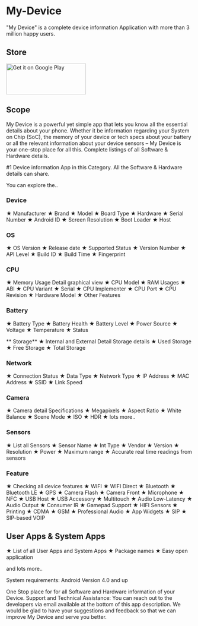 # My-Device

"My Device" is a complete device information Application with more than 3 million happy users.

## Store
<a href='https://play.google.com/store/apps/details?id=com.anu.main.myandroid&pcampaignid=MKT-Other-global-all-co-prtnr-py-PartBadge-Mar2515-1'><img alt='Get it on Google Play' src='https://play.google.com/intl/en_gb/badges/images/generic/en_badge_web_generic.png' height="83" width="215" /></a>


## Scope

My Device is a powerful yet simple app that lets you know all the essential details about your phone. Whether it be information regarding your System on Chip (SoC), the memory of your device or tech specs about your battery or all the relevant information about your device sensors – My Device is your one-stop place for all this. Complete listings of all Software & Hardware details.

#1 Device information App in this Category. All the Software & Hardware details can share.

You can explore the..
### Device
★ Manufacturer
★ Brand
★ Model
★ Board Type
★ Hardware
★ Serial Number
★ Android ID
★ Screen Resolution
★ Boot Loader
★ Host

### OS
★ OS Version
★ Release date
★ Supported Status
★ Version Number
★ API Level
★ Build ID
★ Build Time
★ Fingerprint

### CPU
★ Memory Usage Detail graphical view
★ CPU Model
★ RAM Usages
★ ABI
★ CPU Variant
★ Serial
★ CPU Implementer
★ CPU Port
★ CPU Revision
★ Hardware Model
★ Other Features

### Battery
★ Battery Type
★ Battery Health
★ Battery Level
★ Power Source
★ Voltage
★ Temperature
★ Status

** Storage**
★ Internal and External Detail Storage details
★ Used Storage
★ Free Storage
★ Total Storage

### Network
★ Connection Status
★ Data Type
★ Network Type
★ IP Address
★ MAC Address
★ SSID
★ Link Speed

### Camera
★ Camera detail Specifications
★ Megapixels 
★ Aspect Ratio
★ White Balance
★ Scene Mode
★ ISO
★ HDR
★ lots more..

### Sensors
★ List all Sensors
★ Sensor Name
★ Int Type
★ Vendor
★ Version
★ Resolution
★ Power
★ Maximum range
★ Accurate real time readings from sensors

### Feature
★ Checking all device features
★ WIFI
★ WIFI Direct
★ Bluetooth
★ Bluetooth LE
★ GPS
★ Camera Flash
★ Camera Front
★ Microphone
★ NFC
★ USB Host
★ USB Accessory
★ Multitouch
★ Audio Low-Latency
★ Audio Output
★ Consumer IR
★ Gamepad Support
★ HIFI Sensors
★ Printing
★ CDMA
★ GSM
★ Professional Audio
★ App Widgets
★ SIP
★ SIP-based VOIP

## User Apps & System Apps
★ List of all User Apps and System Apps
★ Package names
★ Easy open application


and lots more..


System requirements:
Android Version 4.0 and up

One Stop place for for all Software and Hardware information of your Device.
Support and Technical Assistance:
You can reach out to the developers via email available at the bottom of this app description. We would be glad to have your suggestions and feedback so that we can improve My Device and serve you better.
